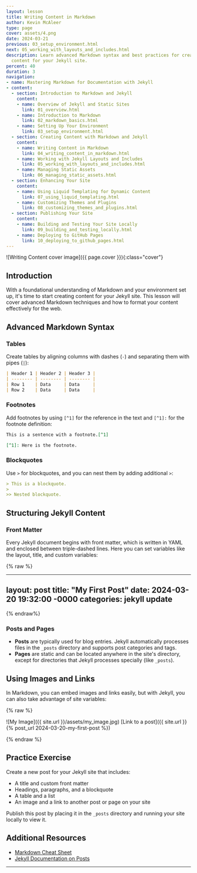 ```yaml
---
layout: lesson
title: Writing Content in Markdown
author: Kevin McAleer
type: page
cover: assets/4.png
date: 2024-03-21
previous: 03_setup_environment.html
next: 05_working_with_layouts_and_includes.html
description: Learn advanced Markdown syntax and best practices for creating engaging
  content for your Jekyll site.
percent: 40
duration: 3
navigation:
- name: Mastering Markdown for Documentation with Jekyll
- content:
  - section: Introduction to Markdown and Jekyll
    content:
    - name: Overview of Jekyll and Static Sites
      link: 01_overview.html
    - name: Introduction to Markdown
      link: 02_markdown_basics.html
    - name: Setting Up Your Environment
      link: 03_setup_environment.html
  - section: Creating Content with Markdown and Jekyll
    content:
    - name: Writing Content in Markdown
      link: 04_writing_content_in_markdown.html
    - name: Working with Jekyll Layouts and Includes
      link: 05_working_with_layouts_and_includes.html
    - name: Managing Static Assets
      link: 06_managing_static_assets.html
  - section: Enhancing Your Site
    content:
    - name: Using Liquid Templating for Dynamic Content
      link: 07_using_liquid_templating.html
    - name: Customizing Themes and Plugins
      link: 08_customizing_themes_and_plugins.html
  - section: Publishing Your Site
    content:
    - name: Building and Testing Your Site Locally
      link: 09_building_and_testing_locally.html
    - name: Deploying to GitHub Pages
      link: 10_deploying_to_github_pages.html
---
```



![Writing Content cover image]({{ page.cover }}){:class="cover"}

## Introduction

With a foundational understanding of Markdown and your environment set up, it's time to start creating content for your Jekyll site. This lesson will cover advanced Markdown techniques and how to format your content effectively for the web.

## Advanced Markdown Syntax

### Tables

Create tables by aligning columns with dashes (`-`) and separating them with pipes (`|`):

```markdown
| Header 1 | Header 2 | Header 3 |
| -------- | -------- | -------- |
| Row 1    | Data     | Data     |
| Row 2    | Data     | Data     |
```

### Footnotes

Add footnotes by using `[^1]` for the reference in the text and `[^1]:` for the footnote definition:

```markdown
This is a sentence with a footnote.[^1]

[^1]: Here is the footnote.
```

### Blockquotes

Use `>` for blockquotes, and you can nest them by adding additional `>`:

```markdown
> This is a blockquote.
>
>> Nested blockquote.
```

## Structuring Jekyll Content

### Front Matter

Every Jekyll document begins with front matter, which is written in YAML and enclosed between triple-dashed lines. Here you can set variables like the layout, title, and custom variables:

{% raw %}

---
layout: post
title: "My First Post"
date: 2024-03-20 19:32:00 -0000
categories: jekyll update
---

{% endraw%}

### Posts and Pages

- **Posts** are typically used for blog entries. Jekyll automatically processes files in the `_posts` directory and supports post categories and tags.
- **Pages** are static and can be located anywhere in the site's directory, except for directories that Jekyll processes specially (like `_posts`).

## Using Images and Links

In Markdown, you can embed images and links easily, but with Jekyll, you can also take advantage of site variables:

{% raw %}

![My Image]({{ site.url }}/assets/my_image.jpg)
[Link to a post]({{ site.url }}{% post_url 2024-03-20-my-first-post %})

{% endraw %}

## Practice Exercise

Create a new post for your Jekyll site that includes:
- A title and custom front matter
- Headings, paragraphs, and a blockquote
- A table and a list
- An image and a link to another post or page on your site

Publish this post by placing it in the `_posts` directory and running your site locally to view it.

## Additional Resources

- [Markdown Cheat Sheet](https://www.markdownguide.org/cheat-sheet/)
- [Jekyll Documentation on Posts](https://jekyllrb.com/docs/posts/)

---
